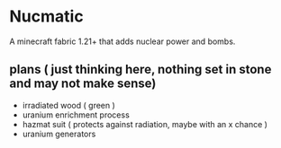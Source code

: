 # Nucmatic
A minecraft fabric 1.21+ that adds nuclear power and bombs.

## plans ( just thinking here, nothing set in stone and may not make sense)
- irradiated wood ( green )
- uranium enrichment process
- hazmat suit ( protects against radiation, maybe with an x chance )
- uranium generators